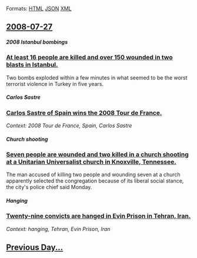 
Formats: [HTML](2008/07/27/index.html)  [JSON](2008/07/27/index.json)  [XML](2008/07/27/index.xml)  

## [2008-07-27](/news/2008/07/27/index.md)

##### 2008 Istanbul bombings
### [ At least 16 people are killed and over 150 wounded in two blasts in Istanbul. ](/news/2008/07/27/at-least-16-people-are-killed-and-over-150-wounded-in-two-blasts-in-istanbul.md)
Two bombs exploded within a few minutes in what seemed to be the worst terrorist violence in Turkey in five years.

##### Carlos Sastre
### [ Carlos Sastre of Spain wins the 2008 Tour de France. ](/news/2008/07/27/carlos-sastre-of-spain-wins-the-2008-tour-de-france.md)
_Context: 2008 Tour de France, Spain, Carlos Sastre_

##### Church shooting
### [ Seven people are wounded and two killed in a church shooting at a Unitarian Universalist church in Knoxville, Tennessee. ](/news/2008/07/27/seven-people-are-wounded-and-two-killed-in-a-church-shooting-at-a-unitarian-universalist-church-in-knoxville-tennessee.md)
The man accused of killing two people and wounding seven at a church apparently selected the congregation because of its liberal social stance, the city&#39;s police chief said Monday.

##### Hanging
### [ Twenty-nine convicts are hanged in Evin Prison in Tehran, Iran. ](/news/2008/07/27/twenty-nine-convicts-are-hanged-in-evin-prison-in-tehran-iran.md)
_Context: hanging, Tehran, Evin Prison, Iran_

## [Previous Day...](/news/2008/07/26/index.md)

